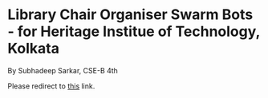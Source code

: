 # Library Chair Organiser Swarm Bots - for Heritage Institue of Technology, Kolkata
By Subhadeep Sarkar, CSE-B 4th

Please redirect to [this](http://github.com/LCOSB-HITK) link.
